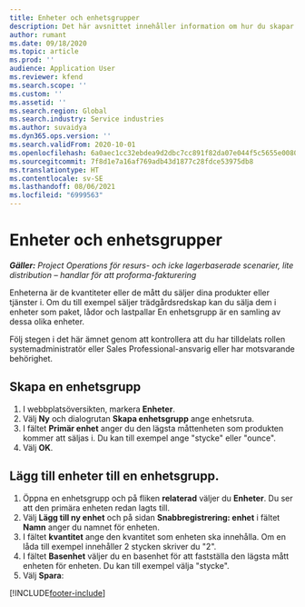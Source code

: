 ```yaml
---
title: Enheter och enhetsgrupper
description: Det här avsnittet innehåller information om hur du skapar enheter och enhetsgrupper i Dynamics 365 Project Operations.
author: rumant
ms.date: 09/18/2020
ms.topic: article
ms.prod: ''
audience: Application User
ms.reviewer: kfend
ms.search.scope: ''
ms.custom: ''
ms.assetid: ''
ms.search.region: Global
ms.search.industry: Service industries
ms.author: suvaidya
ms.dyn365.ops.version: ''
ms.search.validFrom: 2020-10-01
ms.openlocfilehash: 6a0aec1cc32ebdea9d2dbc7cc891f82da07e044f5c5655e008068f72dd198587
ms.sourcegitcommit: 7f8d1e7a16af769adb43d1877c28fdce53975db8
ms.translationtype: HT
ms.contentlocale: sv-SE
ms.lasthandoff: 08/06/2021
ms.locfileid: "6999563"
---
```

# <a name="units-and-unit-groups"></a>Enheter och enhetsgrupper

_**Gäller:** Project Operations för resurs- och icke lagerbaserade scenarier, lite distribution – handlar för att proforma-fakturering_

Enheterna är de kvantiteter eller de mått du säljer dina produkter eller tjänster i. Om du till exempel säljer trädgårdsredskap kan du sälja dem i enheter som paket, lådor och lastpallar En enhetsgrupp är en samling av dessa olika enheter.

Följ stegen i det här ämnet genom att kontrollera att du har tilldelats rollen systemadministratör eller Sales Professional-ansvarig eller har motsvarande behörighet.

## <a name="create-a-unit-group"></a>Skapa en enhetsgrupp

1. I webbplatsöversikten, markera **Enheter**.
2. Välj **Ny** och dialogrutan **Skapa enhetsgrupp** ange enhetsruta.
3. I fältet **Primär enhet** anger du den lägsta måttenheten som produkten kommer att säljas i. Du kan till exempel ange "stycke" eller "ounce".
4. Välj **OK**.

## <a name="add-units-to-a-unit-group"></a>Lägg till enheter till en enhetsgrupp.

1. Öppna en enhetsgrupp och på fliken **relaterad** väljer du **Enheter**. Du ser att den primära enheten redan lagts till.
2. Välj **Lägg till ny enhet** och på sidan **Snabbregistrering: enhet** i fältet **Namn** anger du namnet för enheten.
3. I fältet **kvantitet** ange den kvantitet som enheten ska innehålla. Om en låda till exempel innehåller 2 stycken skriver du "2". 
4. I fältet **Basenhet** väljer du en basenhet för att fastställa den lägsta mått enheten för enheten. Du kan till exempel välja "stycke".
5. Välj **Spara**:


[!INCLUDE[footer-include](../includes/footer-banner.md)]